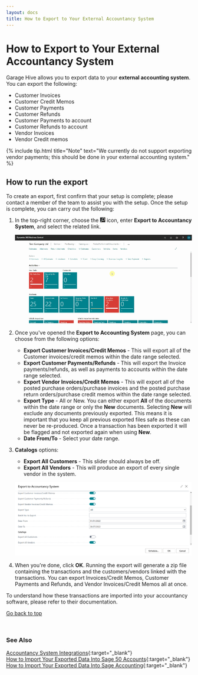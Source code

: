 ```yaml
---
layout: docs
title: How to Export to Your External Accountancy System
---
```


<a name="top"></a>

# How to Export to Your External Accountancy System

Garage Hive allows you to export data to your **external accounting system**. You can export the following:

* Customer Invoices
* Customer Credit Memos
* Customer Payments
* Customer Refunds
* Customer Payments to account
* Customer Refunds to account
* Vendor Invoices
* Vendor Credit memos

{% include tip.html title="Note" text="We currently do not support exporting vendor payments; this should be done in your external accounting system." %}

## How to run the export 

To create an export, first confirm that your setup is complete; please contact a member of the team to assist you with the setup. Once the setup is complete, you can carry out the following:
1. In the top-right corner, choose the ![](media/search_icon.png) icon, enter **Export to Accountancy System**, and select the related link.

   ![](media/garagehive-accountancy-export1.gif)

2. Once you've opened the **Export to Accounting System** page, you can choose from the following options: 

   * **Export Customer Invoices/Credit Memos** - This will export all of the Customer invoices/credit memos within the date range selected. 
   * **Export Customer Payments/Refunds** - This will export the Invoice payments/refunds, as well as payments to accounts within the date range selected.
   * **Export Vendor Invoices/Credit Memos** - This will export all of the posted purchase orders/purchase invoices and the posted purchase return orders/purchase credit memos within the date range selected. 
   * **Export Type** - All or New. You can either export **All** of the documents within the date range or only the **New** documents. Selecting **New** will exclude any documents previously exported. This means it is important that you keep all previous exported files safe as these can never be re-produced. Once a transaction has been exported it will be flagged and not exported again when using **New**.
   * **Date From/To** - Select your date range.

3. **Catalogs** options:

   * **Export All Customers** - This slider should always be off.
   * **Export All Vendors** - This will produce an export of every single vendor in the system.

   ![](media/garagehive-accountancy-export2.png)

4. When you're done, click **OK**. Running the export will generate a zip file containing the transactions and the customers/vendors linked with the transactions. You can export Invoices/Credit Memos, Customer Payments and Refunds, and Vendor Invoices/Credit Memos all at once. 

To understand how these transactions are imported into your accountancy software, please refer to their documentation.


[Go back to top](#top)

<br>

### **See Also**

[Accountancy System Integrations](garagehive-external-accountancy-integration.html){:target="_blank"} \
[How to Import Your Exported Data Into Sage 50 Accounts](garagehive-import-exported-data-to-sage-50-accounts.html){:target="_blank"} \
[How to Import Your Exported Data Into Sage Accounting](garagehive-import-exported-data-to-sage-accounting.html){:target="_blank"}